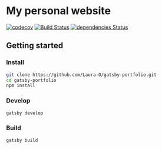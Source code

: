 # My personal website

[![codecov](https://codecov.io/gh/Laura-O/gatsby-portfolio/branch/master/graph/badge.svg)](https://codecov.io/gh/Laura-O/gatsby-portfolio)
[![Build Status](https://travis-ci.org/Laura-O/gatsby-portfolio.svg?branch=master)](https://travis-ci.org/Laura-O/gatsby-portfolio)
[![dependencies Status](https://david-dm.org/Laura-O/Gatsby-portfolio/status.svg)](https://david-dm.org/Laura-O/Gatsby-portfolio)

## Getting started

### Install

```sh
git clone https://github.com/Laura-O/gatsby-portfolio.git
cd gatsby-portfolio
npm install
```

### Develop

```sh
gatsby develop
```

### Build

```sh
gatsby build
```
